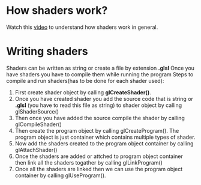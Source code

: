# How shaders work?
Watch this [video](https://youtube.com/watch?v=5W7JLgFCkwI&list=PLlrATfBNZ98foTJPJ_Ev03o2oq3-GGOS2&index=6) to understand how shaders work in general.

# Writing shaders
Shaders can be written as string or create a file by extension **.glsl**
Once you have shaders you have to compile them while running the program
Steps to compile and run shaders(has to be done for each shader used):
1. First create shader object by calling **glCreateShader()**.
2. Once you have created shader you add the source code that is string or **.glsl** (you have to read this file as string) to shader object by calling glShaderSource()
3. Then once you have added the source compile the shader by calling glCompileShader()
4. Then create the program object by calling glCreateProgram(). The program object is just container which contains multiple types of shader.
5. Now add the shaders created to the program object container by calling glAttachShader()
6. Once the shaders are added or attched to program object container then link all the shaders togather by calling glLinkProgram()
7. Once all the shaders are linked then we can use the program object container by calling glUseProgram().
